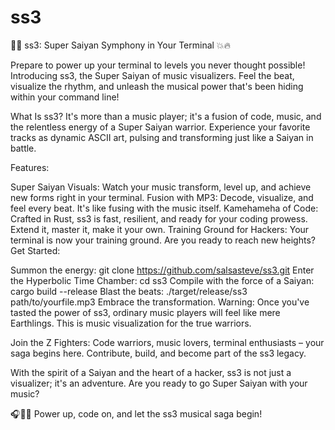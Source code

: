 # ss3
🎵🐉 ss3: Super Saiyan Symphony in Your Terminal 💥🔥

Prepare to power up your terminal to levels you never thought possible! Introducing ss3, the Super Saiyan of music visualizers. Feel the beat, visualize the rhythm, and unleash the musical power that's been hiding within your command line!

What Is ss3?
It's more than a music player; it's a fusion of code, music, and the relentless energy of a Super Saiyan warrior. Experience your favorite tracks as dynamic ASCII art, pulsing and transforming just like a Saiyan in battle.

Features:

Super Saiyan Visuals: Watch your music transform, level up, and achieve new forms right in your terminal.
Fusion with MP3: Decode, visualize, and feel every beat. It's like fusing with the music itself.
Kamehameha of Code: Crafted in Rust, ss3 is fast, resilient, and ready for your coding prowess. Extend it, master it, make it your own.
Training Ground for Hackers: Your terminal is now your training ground. Are you ready to reach new heights?
Get Started:

Summon the energy: git clone https://github.com/salsasteve/ss3.git
Enter the Hyperbolic Time Chamber: cd ss3
Compile with the force of a Saiyan: cargo build --release
Blast the beats: ./target/release/ss3 path/to/yourfile.mp3
Embrace the transformation.
Warning: Once you've tasted the power of ss3, ordinary music players will feel like mere Earthlings. This is music visualization for the true warriors.

Join the Z Fighters:
Code warriors, music lovers, terminal enthusiasts – your saga begins here. Contribute, build, and become part of the ss3 legacy.

With the spirit of a Saiyan and the heart of a hacker, ss3 is not just a visualizer; it's an adventure. Are you ready to go Super Saiyan with your music?

🎧🌌👊 Power up, code on, and let the ss3 musical saga begin!
